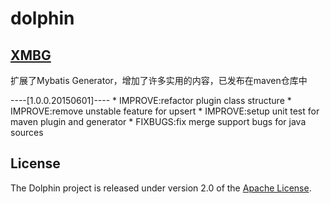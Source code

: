 dolphin
============================================

[XMBG](https://github.com/beihaifeiwu/dolphin/tree/master/xmbg-maven-plugin)
--------------------------------------------

扩展了Mybatis Generator，增加了许多实用的内容，已发布在maven仓库中

----[1.0.0.20150601]----
    * IMPROVE:refactor plugin class structure
    * IMPROVE:remove unstable feature for upsert
    * IMPROVE:setup unit test for maven plugin and generator
    * FIXBUGS:fix merge support bugs for java sources

## License
The Dolphin project is released under version 2.0 of the [Apache License](http://www.apache.org/licenses/LICENSE-2.0).
